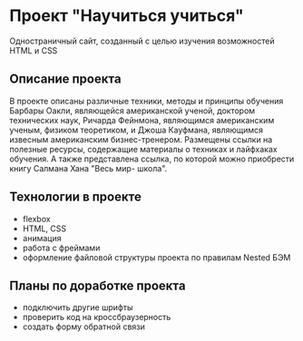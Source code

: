 # Проект "Научиться учиться"

Одностраничный сайт, созданный с целью изучения возможностей HTML и CSS

## Описание проекта

В проекте описаны различные техники, методы и принципы обучения Барбары Оакли, являющейся американской ученой, доктором технических наук, Ричарда Фейнмона, являющимся американским ученым, физиком теоретиком, и Джоша Кауфмана, являющимся извесным американским бизнес-тренером. Размещены ссылки на полезные ресурсы, содержащие материалы о техниках и лайфхаках обучения. А также представлена ссылка, по которой можно приобрести книгу Салмана Хана "Весь мир- школа".

## Технологии в проекте

* flexbox
* HTML, CSS
* анимация
* работа с фреймами
* оформление файловой структуры проекта по правилам Nested БЭМ

## Планы по доработке проекта

* подключить другие шрифты
* проверить код на кроссбраузерность
* создать форму обратной связи
